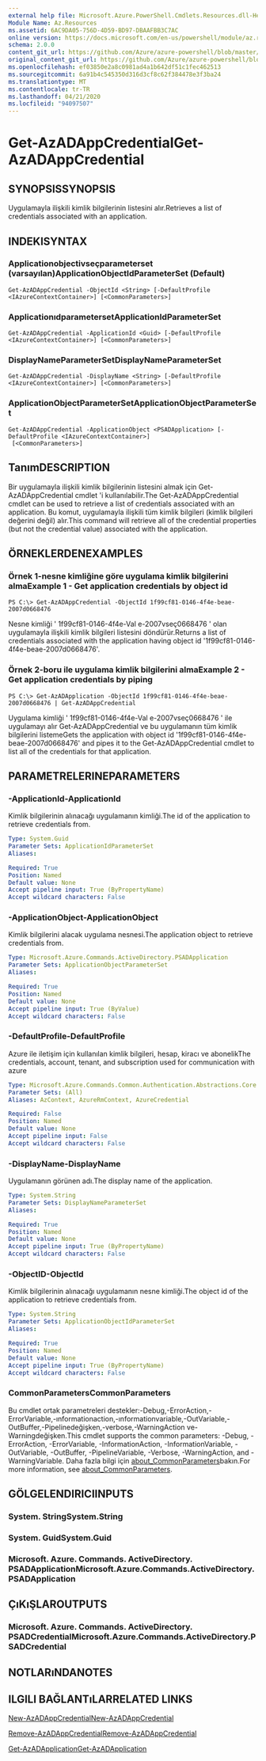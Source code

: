 ```yaml
---
external help file: Microsoft.Azure.PowerShell.Cmdlets.Resources.dll-Help.xml
Module Name: Az.Resources
ms.assetid: 6AC9DA05-756D-4D59-BD97-DBAAFBB3C7AC
online version: https://docs.microsoft.com/en-us/powershell/module/az.resources/get-azadappcredential
schema: 2.0.0
content_git_url: https://github.com/Azure/azure-powershell/blob/master/src/Resources/Resources/help/Get-AzADAppCredential.md
original_content_git_url: https://github.com/Azure/azure-powershell/blob/master/src/Resources/Resources/help/Get-AzADAppCredential.md
ms.openlocfilehash: ef03850e2a8c0981ad4a1b642df51c1fec462513
ms.sourcegitcommit: 6a91b4c545350d316d3cf8c62f384478e3f3ba24
ms.translationtype: MT
ms.contentlocale: tr-TR
ms.lasthandoff: 04/21/2020
ms.locfileid: "94097507"
---
```

# <span data-ttu-id="29f18-101">Get-AzADAppCredential</span><span class="sxs-lookup"><span data-stu-id="29f18-101">Get-AzADAppCredential</span></span>

## <span data-ttu-id="29f18-102">SYNOPSIS</span><span class="sxs-lookup"><span data-stu-id="29f18-102">SYNOPSIS</span></span>
<span data-ttu-id="29f18-103">Uygulamayla ilişkili kimlik bilgilerinin listesini alır.</span><span class="sxs-lookup"><span data-stu-id="29f18-103">Retrieves a list of credentials associated with an application.</span></span>

## <span data-ttu-id="29f18-104">INDEKI</span><span class="sxs-lookup"><span data-stu-id="29f18-104">SYNTAX</span></span>

### <span data-ttu-id="29f18-105">Applicationobjectivseçparameterset (varsayılan)</span><span class="sxs-lookup"><span data-stu-id="29f18-105">ApplicationObjectIdParameterSet (Default)</span></span>
```
Get-AzADAppCredential -ObjectId <String> [-DefaultProfile <IAzureContextContainer>] [<CommonParameters>]
```

### <span data-ttu-id="29f18-106">Applicationıdparameterset</span><span class="sxs-lookup"><span data-stu-id="29f18-106">ApplicationIdParameterSet</span></span>
```
Get-AzADAppCredential -ApplicationId <Guid> [-DefaultProfile <IAzureContextContainer>] [<CommonParameters>]
```

### <span data-ttu-id="29f18-107">DisplayNameParameterSet</span><span class="sxs-lookup"><span data-stu-id="29f18-107">DisplayNameParameterSet</span></span>
```
Get-AzADAppCredential -DisplayName <String> [-DefaultProfile <IAzureContextContainer>] [<CommonParameters>]
```

### <span data-ttu-id="29f18-108">ApplicationObjectParameterSet</span><span class="sxs-lookup"><span data-stu-id="29f18-108">ApplicationObjectParameterSet</span></span>
```
Get-AzADAppCredential -ApplicationObject <PSADApplication> [-DefaultProfile <IAzureContextContainer>]
 [<CommonParameters>]
```

## <span data-ttu-id="29f18-109">Tanım</span><span class="sxs-lookup"><span data-stu-id="29f18-109">DESCRIPTION</span></span>
<span data-ttu-id="29f18-110">Bir uygulamayla ilişkili kimlik bilgilerinin listesini almak için Get-AzADAppCredential cmdlet 'i kullanılabilir.</span><span class="sxs-lookup"><span data-stu-id="29f18-110">The Get-AzADAppCredential cmdlet can be used to retrieve a list of credentials associated with an application.</span></span>
<span data-ttu-id="29f18-111">Bu komut, uygulamayla ilişkili tüm kimlik bilgileri (kimlik bilgileri değerini değil) alır.</span><span class="sxs-lookup"><span data-stu-id="29f18-111">This command will retrieve all of the credential properties (but not the credential value) associated with the application.</span></span>

## <span data-ttu-id="29f18-112">ÖRNEKLERDEN</span><span class="sxs-lookup"><span data-stu-id="29f18-112">EXAMPLES</span></span>

### <span data-ttu-id="29f18-113">Örnek 1-nesne kimliğine göre uygulama kimlik bilgilerini alma</span><span class="sxs-lookup"><span data-stu-id="29f18-113">Example 1 - Get application credentials by object id</span></span>

```
PS C:\> Get-AzADAppCredential -ObjectId 1f99cf81-0146-4f4e-beae-2007d0668476
```

<span data-ttu-id="29f18-114">Nesne kimliği ' 1f99cf81-0146-4f4e-Val e-2007vseç0668476 ' olan uygulamayla ilişkili kimlik bilgileri listesini döndürür.</span><span class="sxs-lookup"><span data-stu-id="29f18-114">Returns a list of credentials associated with the application having object id '1f99cf81-0146-4f4e-beae-2007d0668476'.</span></span>

### <span data-ttu-id="29f18-115">Örnek 2-boru ile uygulama kimlik bilgilerini alma</span><span class="sxs-lookup"><span data-stu-id="29f18-115">Example 2 - Get application credentials by piping</span></span>

```
PS C:\> Get-AzADApplication -ObjectId 1f99cf81-0146-4f4e-beae-2007d0668476 | Get-AzADAppCredential
```

<span data-ttu-id="29f18-116">Uygulama kimliği ' 1f99cf81-0146-4f4e-Val e-2007vseç0668476 ' ile uygulamayı alır Get-AzADAppCredential ve bu uygulamanın tüm kimlik bilgilerini listeme</span><span class="sxs-lookup"><span data-stu-id="29f18-116">Gets the application with object id '1f99cf81-0146-4f4e-beae-2007d0668476' and pipes it to the Get-AzADAppCredential cmdlet to list all of the credentials for that application.</span></span>

## <span data-ttu-id="29f18-117">PARAMETRELERINE</span><span class="sxs-lookup"><span data-stu-id="29f18-117">PARAMETERS</span></span>

### <span data-ttu-id="29f18-118">-ApplicationId</span><span class="sxs-lookup"><span data-stu-id="29f18-118">-ApplicationId</span></span>
<span data-ttu-id="29f18-119">Kimlik bilgilerinin alınacağı uygulamanın kimliği.</span><span class="sxs-lookup"><span data-stu-id="29f18-119">The id of the application to retrieve credentials from.</span></span>

```yaml
Type: System.Guid
Parameter Sets: ApplicationIdParameterSet
Aliases:

Required: True
Position: Named
Default value: None
Accept pipeline input: True (ByPropertyName)
Accept wildcard characters: False
```

### <span data-ttu-id="29f18-120">-ApplicationObject</span><span class="sxs-lookup"><span data-stu-id="29f18-120">-ApplicationObject</span></span>
<span data-ttu-id="29f18-121">Kimlik bilgilerini alacak uygulama nesnesi.</span><span class="sxs-lookup"><span data-stu-id="29f18-121">The application object to retrieve credentials from.</span></span>

```yaml
Type: Microsoft.Azure.Commands.ActiveDirectory.PSADApplication
Parameter Sets: ApplicationObjectParameterSet
Aliases:

Required: True
Position: Named
Default value: None
Accept pipeline input: True (ByValue)
Accept wildcard characters: False
```

### <span data-ttu-id="29f18-122">-DefaultProfile</span><span class="sxs-lookup"><span data-stu-id="29f18-122">-DefaultProfile</span></span>
<span data-ttu-id="29f18-123">Azure ile iletişim için kullanılan kimlik bilgileri, hesap, kiracı ve abonelik</span><span class="sxs-lookup"><span data-stu-id="29f18-123">The credentials, account, tenant, and subscription used for communication with azure</span></span>

```yaml
Type: Microsoft.Azure.Commands.Common.Authentication.Abstractions.Core.IAzureContextContainer
Parameter Sets: (All)
Aliases: AzContext, AzureRmContext, AzureCredential

Required: False
Position: Named
Default value: None
Accept pipeline input: False
Accept wildcard characters: False
```

### <span data-ttu-id="29f18-124">-DisplayName</span><span class="sxs-lookup"><span data-stu-id="29f18-124">-DisplayName</span></span>
<span data-ttu-id="29f18-125">Uygulamanın görünen adı.</span><span class="sxs-lookup"><span data-stu-id="29f18-125">The display name of the application.</span></span>

```yaml
Type: System.String
Parameter Sets: DisplayNameParameterSet
Aliases:

Required: True
Position: Named
Default value: None
Accept pipeline input: True (ByPropertyName)
Accept wildcard characters: False
```

### <span data-ttu-id="29f18-126">-ObjectID</span><span class="sxs-lookup"><span data-stu-id="29f18-126">-ObjectId</span></span>
<span data-ttu-id="29f18-127">Kimlik bilgilerinin alınacağı uygulamanın nesne kimliği.</span><span class="sxs-lookup"><span data-stu-id="29f18-127">The object id of the application to retrieve credentials from.</span></span>

```yaml
Type: System.String
Parameter Sets: ApplicationObjectIdParameterSet
Aliases:

Required: True
Position: Named
Default value: None
Accept pipeline input: True (ByPropertyName)
Accept wildcard characters: False
```

### <span data-ttu-id="29f18-128">CommonParameters</span><span class="sxs-lookup"><span data-stu-id="29f18-128">CommonParameters</span></span>
<span data-ttu-id="29f18-129">Bu cmdlet ortak parametreleri destekler:-Debug,-ErrorAction,-ErrorVariable,-ınformationaction,-ınformationvariable,-OutVariable,-OutBuffer,-Pipelinedeğişken,-verbose,-WarningAction ve-Warningdeğişken.</span><span class="sxs-lookup"><span data-stu-id="29f18-129">This cmdlet supports the common parameters: -Debug, -ErrorAction, -ErrorVariable, -InformationAction, -InformationVariable, -OutVariable, -OutBuffer, -PipelineVariable, -Verbose, -WarningAction, and -WarningVariable.</span></span> <span data-ttu-id="29f18-130">Daha fazla bilgi için [about_CommonParameters](http://go.microsoft.com/fwlink/?LinkID=113216)bakın.</span><span class="sxs-lookup"><span data-stu-id="29f18-130">For more information, see [about_CommonParameters](http://go.microsoft.com/fwlink/?LinkID=113216).</span></span>

## <span data-ttu-id="29f18-131">GÖLGELENDIRICI</span><span class="sxs-lookup"><span data-stu-id="29f18-131">INPUTS</span></span>

### <span data-ttu-id="29f18-132">System. String</span><span class="sxs-lookup"><span data-stu-id="29f18-132">System.String</span></span>

### <span data-ttu-id="29f18-133">System. Guid</span><span class="sxs-lookup"><span data-stu-id="29f18-133">System.Guid</span></span>

### <span data-ttu-id="29f18-134">Microsoft. Azure. Commands. ActiveDirectory. PSADApplication</span><span class="sxs-lookup"><span data-stu-id="29f18-134">Microsoft.Azure.Commands.ActiveDirectory.PSADApplication</span></span>

## <span data-ttu-id="29f18-135">ÇıKıŞLAR</span><span class="sxs-lookup"><span data-stu-id="29f18-135">OUTPUTS</span></span>

### <span data-ttu-id="29f18-136">Microsoft. Azure. Commands. ActiveDirectory. PSADCredential</span><span class="sxs-lookup"><span data-stu-id="29f18-136">Microsoft.Azure.Commands.ActiveDirectory.PSADCredential</span></span>

## <span data-ttu-id="29f18-137">NOTLARıNDA</span><span class="sxs-lookup"><span data-stu-id="29f18-137">NOTES</span></span>

## <span data-ttu-id="29f18-138">ILGILI BAĞLANTıLAR</span><span class="sxs-lookup"><span data-stu-id="29f18-138">RELATED LINKS</span></span>

[<span data-ttu-id="29f18-139">New-AzADAppCredential</span><span class="sxs-lookup"><span data-stu-id="29f18-139">New-AzADAppCredential</span></span>](./New-AzADAppCredential.md)

[<span data-ttu-id="29f18-140">Remove-AzADAppCredential</span><span class="sxs-lookup"><span data-stu-id="29f18-140">Remove-AzADAppCredential</span></span>](./Remove-AzADAppCredential.md)

[<span data-ttu-id="29f18-141">Get-AzADApplication</span><span class="sxs-lookup"><span data-stu-id="29f18-141">Get-AzADApplication</span></span>](./Get-AzADApplication.md)

